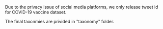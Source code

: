 
Due to the privacy issue of social media platforms, we only release tweet id for COVID-19 vaccine dataset. 

The final taxonmies are privided in "taxonomy" folder.